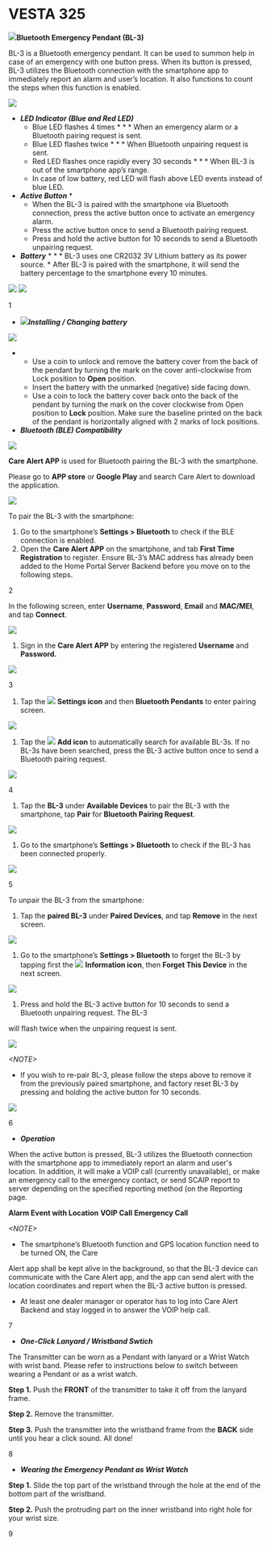 # VESTA 325

![](<.gitbook/assets/0 (106).jpeg>)**Bluetooth Emergency Pendant (BL-3)**

BL-3 is a Bluetooth emergency pendant. It can be used to summon help in case of an emergency with one button press. When its button is pressed, BL-3 utilizes the Bluetooth connection with the smartphone app to immediately report an alarm and user’s location. It also functions to count the steps when this function is enabled.

![](<.gitbook/assets/1 (75).png>)

* _**LED Indicator (Blue and Red LED)**_
  * Blue LED flashes 4 times
    *
      *
        * When an emergency alarm or a Bluetooth pairing request is sent.
  * Blue LED flashes twice
    *
      *
        * When Bluetooth unpairing request is sent.
  * Red LED flashes once rapidly every 30 seconds
    *
      *
        * When BL-3 is out of the smartphone app’s range.
  * In case of low battery, red LED will flash above LED events instead of blue LED.
* _**Active Button**_
  *
    * When the BL-3 is paired with the smartphone via Bluetooth connection, press the active button once to activate an emergency alarm.
    * Press the active button once to send a Bluetooth pairing request.
    * Press and hold the active button for 10 seconds to send a Bluetooth unpairing request.
* _**Battery**_
  *
    *
      * BL-3 uses one CR2032 3V Lithium battery as its power source.
      * After BL-3 is paired with the smartphone, it will send the battery percentage to the smartphone every 10 minutes.

![](<.gitbook/assets/2 (84).png>) ![](<.gitbook/assets/3 (82).png>)

1

* ![](<.gitbook/assets/4 (86).png>)_**Installing / Changing battery**_

![](<.gitbook/assets/5 (85).png>)

*
  * Use a coin to unlock and remove the battery cover from the back of the pendant by turning the mark on the cover anti-clockwise from Lock position to **Open** position.
  * Insert the battery with the unmarked (negative) side facing down.
  * Use a coin to lock the battery cover back onto the back of the pendant by turning the mark on the cover clockwise from Open position to **Lock** position. Make sure the baseline printed on the back of the pendant is horizontally aligned with 2 marks of lock positions.
* _**Bluetooth (BLE) Compatibility**_

![](<.gitbook/assets/6 (65).png>)

**Care Alert APP** is used for Bluetooth pairing the BL-3 with the smartphone.

Please go to **APP store** or **Google Play** and search Care Alert to download the application.

![](<.gitbook/assets/7 (49).jpeg>)

To pair the BL-3 with the smartphone:

1. Go to the smartphone’s **Settings > Bluetooth** to check if the BLE connection is enabled.
2. Open the **Care Alert APP** on the smartphone, and tab **First Time Registration** to register. Ensure BL-3’s MAC address has already been added to the Home Portal Server Backend before you move on to the following steps.

2

In the following screen, enter **Username**, **Password**, **Email** and **MAC/MEI**, and tap **Connect**.

![](<.gitbook/assets/8 (59).png>)

1. Sign in the **Care Alert APP** by entering the registered **Username** and **Password.**

![](<.gitbook/assets/9 (54).png>)

3

1. Tap the ![](<.gitbook/assets/10 (26).jpeg>) **Settings icon** and then **Bluetooth Pendants** to enter pairing screen.

![](<.gitbook/assets/11 (46).png>)

1. Tap the ![](<.gitbook/assets/12 (28).jpeg>) **Add icon** to automatically search for available BL-3s. If no BL-3s have been searched, press the BL-3 active button once to send a Bluetooth pairing request.

![](<.gitbook/assets/13 (37).png>)

4

1. Tap the **BL-3** under **Available Devices** to pair the BL-3 with the smartphone, tap **Pair** for **Bluetooth Pairing Request**.

![](<.gitbook/assets/14 (37).png>)

1. Go to the smartphone’s **Settings > Bluetooth** to check if the BL-3 has been connected properly.

![](<.gitbook/assets/15 (36).png>)

5

To unpair the BL-3 from the smartphone:

1. Tap the **paired BL-3** under **Paired Devices**, and tap **Remove** in the next screen.

![](<.gitbook/assets/16 (38).png>)

1. Go to the smartphone’s **Settings > Bluetooth** to forget the BL-3 by tapping first the ![](<.gitbook/assets/17 (22).jpeg>) **Information icon**, then **Forget This Device** in the next screen.

![](<.gitbook/assets/18 (36).png>)

1. Press and hold the BL-3 active button for 10 seconds to send a Bluetooth unpairing request. The BL-3

will flash twice when the unpairing request is sent.

![](<.gitbook/assets/19 (36).png>)

_\<NOTE>_

* If you wish to re-pair BL-3, please follow the steps above to remove it from the previously paired smartphone, and factory reset BL-3 by pressing and holding the active button for 10 seconds.

![](<.gitbook/assets/20 (18).jpeg>)

6

* _**Operation**_

When the active button is pressed, BL-3 utilizes the Bluetooth connection with the smartphone app to immediately report an alarm and user's location. In addition, it will make a VOIP call (currently unavailable), or make an emergency call to the emergency contact, or send SCAIP report to server depending on the specified reporting method (on the Reporting page.

**Alarm Event with Location** **VOIP Call** **Emergency Call**

_\<NOTE>_

* The smartphone’s Bluetooth function and GPS location function need to be turned ON, the Care

Alert app shall be kept alive in the background, so that the BL-3 device can communicate with the Care Alert app, and the app can send alert with the location coordinates and report when the BL-3 active button is pressed.

* At least one dealer manager or operator has to log into Care Alert Backend and stay logged in to answer the VOIP help call.

7

* _**One-Click Lanyard / Wristband Swtich**_

The Transmitter can be worn as a Pendant with lanyard or a Wrist Watch with wrist band. Please refer to instructions below to switch between wearing a Pendant or as a wrist watch.

**Step 1.** Push the **FRONT** of the transmitter to take it off from the lanyard frame.

**Step 2.** Remove the transmitter.

**Step 3.** Push the transmitter into the wristband frame from the **BACK** side until you hear a click sound. All done!

8

* _**Wearing the Emergency Pendant as Wrist Watch**_

**Step 1.** Slide the top part of the wristband through the hole at the end of the bottom part of the wristband.

**Step 2.** Push the protruding part on the inner wristband into right hole for your wrist size.

9
